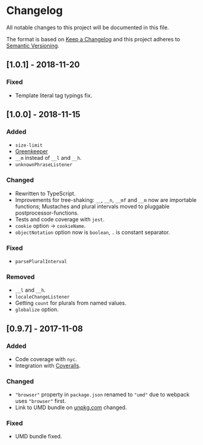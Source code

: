 # Changelog

All notable changes to this project will be documented in this file.

The format is based on [Keep a Changelog](http://keepachangelog.com/en/1.0.0/)
and this project adheres to [Semantic Versioning](http://semver.org/spec/v2.0.0.html).

<!--

DO NOT TOUCH. SAVE IT ON TOP.

## [semver] - date
### Added
- ...

### Changed
- ...

### Fixed
- ...

### Removed
- ...

-->

## [1.0.1] - 2018-11-20
### Fixed
- Template literal tag typings fix.

## [1.0.0] - 2018-11-15
### Added
- `size-limit`
- [Greenkeeper](https://greenkeeper.io/)
- `__m` instead of `__l` and `__h`.
- `unknownPhraseListener`

### Changed
- Rewritten to TypeScript.
- Improvements for tree-shaking: `__`, `__n`, `__mf` and `__m` now are importable functions; Mustaches and plural intervals moved to pluggable postprocessor-functions.  
- Tests and code coverage with `jest`.
- `cookie` option -> `cookieName`.
- `objectNotation` option now is `boolean`, `.` is constant separator.

### Fixed
- `parsePluralInterval`

### Removed
- `__l` and `__h`.
- `localeChangeListener`
- Getting `count` for plurals from named values.
- `globalize` option.

## [0.9.7] - 2017-11-08
### Added
- Code coverage with `nyc`.
- Integration with [Coveralls](https://coveralls.io).

### Changed
- `"browser"` property in `package.json` renamed to `"umd"` due to webpack uses `"browser"` first.
- Link to UMD bundle on [unpkg.com](https://unpkg.com) changed.

### Fixed
- UMD bundle fixed.

